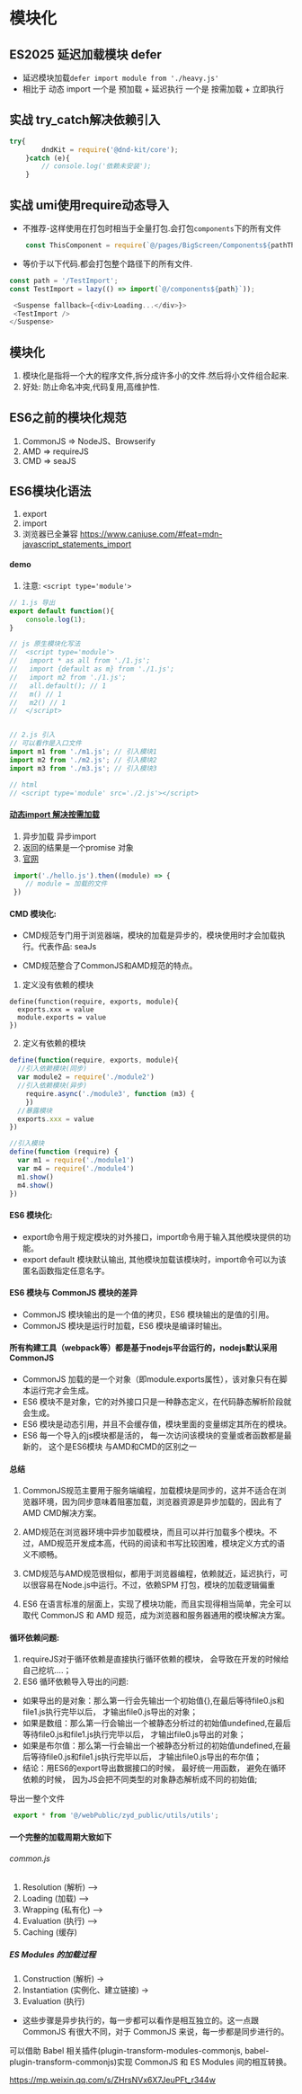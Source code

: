 # 模块化
## ES2025 延迟加载模块 defer
- 延迟模块加载``defer import module from './heavy.js'`` 
- 相比于 动态 import 一个是 预加载 + 延迟执行 一个是 按需加载 + 立即执行
## 实战 try_catch解决依赖引入
```javascript
try{
		dndKit = require('@dnd-kit/core');
	}catch (e){
		// console.log('依赖未安装');
	}
```

## 实战 umi使用require动态导入
- 不推荐-这样使用在打包时相当于全量打包.会打包``components``下的所有文件
```javascript
	const ThisComponent = require(`@/pages/BigScreen/Components${pathThis}`).default; // 使用common.js CMD 加载组件
```
- 等价于以下代码.都会打包整个路径下的所有文件.
```javascript
const path = '/TestImport';
const TestImport = lazy(() => import(`@/components${path}`));

 <Suspense fallback={<div>Loading...</div>}>
 <TestImport />
</Suspense>
```
## 模块化
1. 模块化是指将一个大的程序文件,拆分成许多小的文件.然后将小文件组合起来.
2. 好处: 防止命名冲突,代码复用,高维护性.

## ES6之前的模块化规范
1. CommonJS => NodeJS、Browserify
2. AMD => requireJS
3. CMD => seaJS

## ES6模块化语法
1. export
2. import
3. 浏览器已全兼容 https://www.caniuse.com/#feat=mdn-javascript_statements_import

#### demo 
1. 注意: 
```<script type='module'>```
```javascript
// 1.js 导出
export default function(){
    console.log(1);
}

// js 原生模块化写法 
//  <script type='module'>
//   import * as all from './1.js';
//   import {default as m} from './1.js';
//   import m2 from './1.js';
//   all.default(); // 1
//   m() // 1
//   m2() // 1
//  </script>
```

```javascript

// 2.js 引入
// 可以看作是入口文件
import m1 from './m1.js'; // 引入模块1
import m2 from './m2.js'; // 引入模块2
import m3 from './m3.js'; // 引入模块3

// html
// <script type='module' src='./2.js'></script>
```

#### [动态import 解决按需加载](https://developer.mozilla.org/zh-CN/docs/Web/JavaScript/Reference/Statements/import)
1. 异步加载 异步import
2. 返回的结果是一个promise 对象
3. [官网](https://developer.mozilla.org/zh-CN/docs/Web/JavaScript/Reference/Statements/import)

```javascript
 import('./hello.js').then((module) => {
    // module = 加载的文件 
 })
```

#### CMD 模块化: 
- CMD规范专门用于浏览器端，模块的加载是异步的，模块使用时才会加载执行。代表作品: seaJs 

- CMD规范整合了CommonJS和AMD规范的特点。

1. 定义没有依赖的模块
```
define(function(require, exports, module){
  exports.xxx = value
  module.exports = value
})
```

2. 定义有依赖的模块
```javascript
define(function(require, exports, module){
  //引入依赖模块(同步)
  var module2 = require('./module2')
  //引入依赖模块(异步)
    require.async('./module3', function (m3) {
    })
  //暴露模块
  exports.xxx = value
})

//引入模块
define(function (require) {
  var m1 = require('./module1')
  var m4 = require('./module4')
  m1.show()
  m4.show()
})
```
#### ES6 模块化: 
- export命令用于规定模块的对外接口，import命令用于输入其他模块提供的功能。
- export default 模块默认输出, 其他模块加载该模块时，import命令可以为该匿名函数指定任意名字。
#### ES6 模块与 CommonJS 模块的差异
- CommonJS 模块输出的是一个值的拷贝，ES6 模块输出的是值的引用。
- CommonJS 模块是运行时加载，ES6 模块是编译时输出。
#### 所有构建工具（webpack等）都是基于nodejs平台运行的，nodejs默认采用CommonJS  
 - CommonJS 加载的是一个对象（即module.exports属性），该对象只有在脚本运行完才会生成。
 - ES6 模块不是对象，它的对外接口只是一种静态定义，在代码静态解析阶段就会生成。
 - ES6 模块是动态引用，并且不会缓存值，模块里面的变量绑定其所在的模块。
-  ES6 每一个导入的js模块都是活的， 每一次访问该模块的变量或者函数都是最新的， 这个是ES6模块 与AMD和CMD的区别之一
#### 总结

1. CommonJS规范主要用于服务端编程，加载模块是同步的，这并不适合在浏览器环境，因为同步意味着阻塞加载，浏览器资源是异步加载的，因此有了AMD CMD解决方案。

2. AMD规范在浏览器环境中异步加载模块，而且可以并行加载多个模块。不过，AMD规范开发成本高，代码的阅读和书写比较困难，模块定义方式的语义不顺畅。
3. CMD规范与AMD规范很相似，都用于浏览器编程，依赖就近，延迟执行，可以很容易在Node.js中运行。不过，依赖SPM 打包，模块的加载逻辑偏重
4. ES6 在语言标准的层面上，实现了模块功能，而且实现得相当简单，完全可以取代 CommonJS 和 AMD 规范，成为浏览器和服务器通用的模块解决方案。

#### 循环依赖问题:
1. requireJS对于循环依赖是直接执行循环依赖的模块， 会导致在开发的时候给自己挖坑....；
2. ES6 循环依赖导入导出的问题:  
- 如果导出的是对象：那么第一行会先输出一个初始值{},在最后等待file0.js和file1.js执行完毕以后， 才输出file0.js导出的对象；
- 如果是数组：那么第一行会输出一个被静态分析过的初始值undefined,在最后等待file0.js和file1.js执行完毕以后， 才输出file0.js导出的对象；
- 如果是布尔值：那么第一行会输出一个被静态分析过的初始值undefined,在最后等待file0.js和file1.js执行完毕以后， 才输出file0.js导出的布尔值；
- 结论：用ES6的export导出数据接口的时候， 最好统一用函数， 避免在循环依赖的时候， 因为JS会把不同类型的对象静态解析成不同的初始值;




导出一整个文件 
```javascript
 export * from '@/webPublic/zyd_public/utils/utils';

```

#### 一个完整的加载周期大致如下
###### common.js
1. Resolution (解析) –> 
2. Loading (加载) –>
3. Wrapping (私有化) –> 
4. Evaluation (执行) –> 
5. Caching (缓存)

##### ES Modules 的加载过程
1. Construction (解析) ->     
2. Instantiation (实例化、建立链接) -> 
3. Evaluation (执行)
- 这些步骤是异步执行的，每一步都可以看作是相互独立的。这一点跟 CommonJS 有很大不同，对于 CommonJS 来说，每一步都是同步进行的。



可以借助 Babel 相关插件(plugin-transform-modules-commonjs, babel-plugin-transform-commonjs)实现 CommonJS 和 ES Modules 间的相互转换。

https://mp.weixin.qq.com/s/ZHrsNVx6X7JeuPFt_r344w


